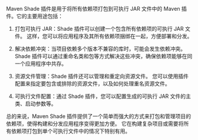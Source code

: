 Maven Shade 插件是用于将所有依赖项打包到可执行 JAR 文件中的 Maven 插件。它的主要用途包括：

1. 打包可执行 JAR：Shade 插件可以创建一个包含所有依赖项的可执行 JAR 文件。
这样，您可以将应用程序及其所有依赖项捆绑在一起，方便部署和分发。

2. 解决依赖冲突：当项目依赖多个版本不兼容的库时，可能会发生依赖冲突。
Shade 插件可以通过重命名类和包等方式解决这些冲突，确保依赖项能够在同一个应用程序中共存。

3. 资源文件管理：Shade 插件还可以管理和重定向资源文件。
您可以使用插件配置来指定要包含或排除的资源文件，以及如何处理重名资源文件。

4. 可执行文件配置：通过 Shade 插件，您可以配置生成的可执行 JAR 文件的主类、启动参数等。

总的来说，Maven Shade 插件提供了一个简单而强大的方式来打包和管理项目的依赖项，使得构建和分发应用程序变得更加方便。
它在构建复杂项目或需要将所有依赖项打包到单个可执行文件中的情况下特别有用。